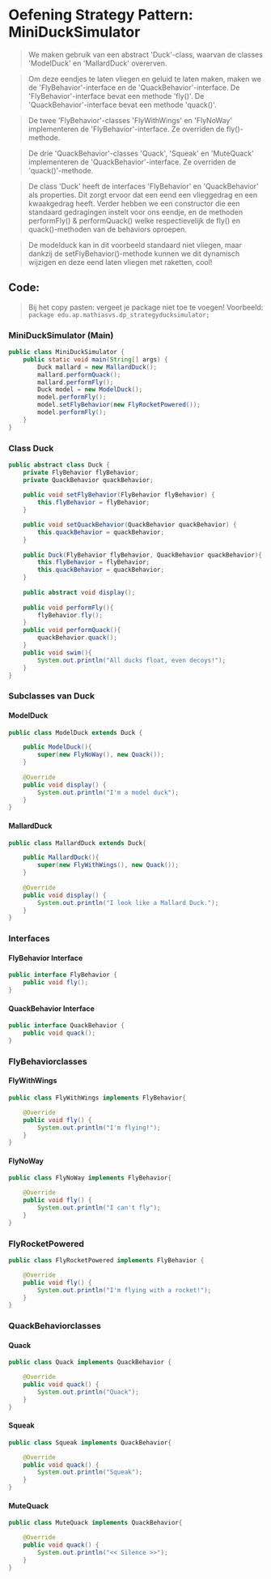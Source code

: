 # Oefening Strategy Pattern: MiniDuckSimulator
>We maken gebruik van een abstract 'Duck'-class, waarvan de classes 'ModelDuck' en 'MallardDuck' overerven.

>Om deze eendjes te laten vliegen en geluid te laten maken, maken we de 'FlyBehavior'-interface en de 'QuackBehavior'-interface. De 'FlyBehavior'-interface bevat een methode 'fly()'. De 'QuackBehavior'-interface bevat een methode 'quack()'.

> De twee 'FlyBehavior'-classes 'FlyWithWings' en 'FlyNoWay' implementeren de 'FlyBehavior'-interface. Ze overriden de fly()-methode.

> De drie 'QuackBehavior'-classes 'Quack', 'Squeak' en 'MuteQuack' implementeren de 'QuackBehavior'-interface. Ze overriden de 'quack()'-methode.

>De class 'Duck' heeft de interfaces 'FlyBehavior' en 'QuackBehavior' als properties. Dit zorgt ervoor dat een eend een vlieggedrag en een kwaakgedrag heeft. Verder hebben we een constructor die een standaard gedragingen instelt voor ons eendje, en de methoden performFly() & performQuack() welke respectievelijk de fly() en quack()-methoden van de behaviors oproepen.

> De modelduck kan in dit voorbeeld standaard niet vliegen, maar dankzij de setFlyBehavior()-methode kunnen we dit dynamisch wijzigen en deze eend laten vliegen met raketten, cool!
## Code:
> Bij het copy pasten: vergeet je package niet toe te voegen!
> Voorbeeld: `package edu.ap.mathiasvs.dp_strategyducksimulator;`

### MiniDuckSimulator (Main)
```java
public class MiniDuckSimulator {
    public static void main(String[] args) {
        Duck mallard = new MallardDuck();
        mallard.performQuack();
        mallard.performFly();
        Duck model = new ModelDuck();
        model.performFly();
        model.setFlyBehavior(new FlyRocketPowered());
        model.performFly();
    }
}
```
### Class Duck
```java
public abstract class Duck {
    private FlyBehavior flyBehavior;
    private QuackBehavior quackBehavior;
    
    public void setFlyBehavior(FlyBehavior flyBehavior) {
        this.flyBehavior = flyBehavior;
    }

    public void setQuackBehavior(QuackBehavior quackBehavior) {
        this.quackBehavior = quackBehavior;
    }  
    
    public Duck(FlyBehavior flyBehavior, QuackBehavior quackBehavior){
        this.flyBehavior = flyBehavior;
        this.quackBehavior = quackBehavior;
    }
    
    public abstract void display();
    
    public void performFly(){
        flyBehavior.fly();
    }
    public void performQuack(){
        quackBehavior.quack();
    }
    public void swim(){
        System.out.println("All ducks float, even decoys!");
    }
}
```
### Subclasses van Duck
#### ModelDuck
```java
public class ModelDuck extends Duck {

    public ModelDuck(){
        super(new FlyNoWay(), new Quack());
    }
    
    @Override
    public void display() {
        System.out.println("I'm a model duck");
    }
}
```

#### MallardDuck
```java
public class MallardDuck extends Duck{

    public MallardDuck(){
        super(new FlyWithWings(), new Quack());
    }
    
    @Override
    public void display() {
        System.out.println("I look like a Mallard Duck.");
    }
}
```
### Interfaces
#### FlyBehavior Interface
```java
public interface FlyBehavior {
    public void fly();
}
```

#### QuackBehavior Interface
```java
public interface QuackBehavior {
    public void quack();
}
```

### FlyBehaviorclasses
#### FlyWithWings
```java
public class FlyWithWings implements FlyBehavior{

    @Override
    public void fly() {
        System.out.println("I'm flying!");
    }
}
```

#### FlyNoWay
```java
public class FlyNoWay implements FlyBehavior{

    @Override
    public void fly() {
        System.out.println("I can't fly");
    }
}
```
### FlyRocketPowered
```java
public class FlyRocketPowered implements FlyBehavior {

    @Override
    public void fly() {
        System.out.println("I'm flying with a rocket!");
    }
}
```

### QuackBehaviorclasses
#### Quack
```java
public class Quack implements QuackBehavior {

    @Override
    public void quack() {
        System.out.println("Quack");
    }
}
```

#### Squeak
```java
public class Squeak implements QuackBehavior{

    @Override
    public void quack() {
        System.out.println("Squeak");
    }
}
```

#### MuteQuack
```java
public class MuteQuack implements QuackBehavior{

    @Override
    public void quack() {
        System.out.println("<< Silence >>");
    }
}
```
